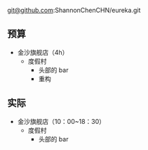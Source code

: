
git@github.com:ShannonChenCHN/eureka.git


## 预算

- 金沙旗舰店（4h）
  - 度假村
    - 头部的 bar
    - 重构

## 实际

- 金沙旗舰店（10：00~18：30）
  - 度假村
    - 头部的 bar